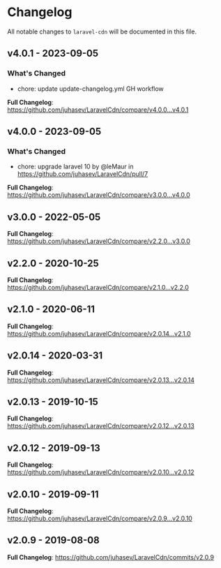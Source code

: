# Changelog

All notable changes to `laravel-cdn` will be documented in this file.

## v4.0.1 - 2023-09-05

### What's Changed

- chore: update update-changelog.yml GH workflow

**Full Changelog**: https://github.com/juhasev/LaravelCdn/compare/v4.0.0...v4.0.1

## v4.0.0 - 2023-09-05

### What's Changed
* chore: upgrade laravel 10 by @leMaur in https://github.com/juhasev/LaravelCdn/pull/7

**Full Changelog**: https://github.com/juhasev/LaravelCdn/compare/v3.0.0...v4.0.0

## v3.0.0 - 2022-05-05

**Full Changelog**: https://github.com/juhasev/LaravelCdn/compare/v2.2.0...v3.0.0

## v2.2.0 - 2020-10-25

**Full Changelog**: https://github.com/juhasev/LaravelCdn/compare/v2.1.0...v2.2.0

## v2.1.0 - 2020-06-11

**Full Changelog**: https://github.com/juhasev/LaravelCdn/compare/v2.0.14...v2.1.0

## v2.0.14 - 2020-03-31

**Full Changelog**: https://github.com/juhasev/LaravelCdn/compare/v2.0.13...v2.0.14

## v2.0.13 - 2019-10-15

**Full Changelog**: https://github.com/juhasev/LaravelCdn/compare/v2.0.12...v2.0.13

## v2.0.12 - 2019-09-13

**Full Changelog**: https://github.com/juhasev/LaravelCdn/compare/v2.0.10...v2.0.12

## v2.0.10 - 2019-09-11

**Full Changelog**: https://github.com/juhasev/LaravelCdn/compare/v2.0.9...v2.0.10

## v2.0.9 - 2019-08-08

**Full Changelog**: https://github.com/juhasev/LaravelCdn/commits/v2.0.9
